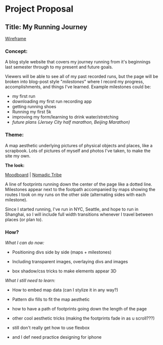 # Project Proposal

## Title: My Running Journey

[Wireframe](https://ian41284128.github.io/WebDevHW/Week_5/)

### Concept:

A blog style website that covers my journey running from it's beginnings last semester through to my present and future goals.

Viewers will be able to see all of my past recorded runs, but the page will be broken into blog-post style "*milestones*" where I record my progress, accomplishments, and things I've learned. Example milestones could be: 
* my first run
* downloading my first run recording app
* getting running shoes
* Running my first 5k
* improving my form/learning to drink water/stretching
* *future plans (Jersey City half marathon, Beijing Marathon)*

### Theme:

A map aesthetic underlying pictures of physical objects and places, like a scrapbook. Lots of pictures of myself and photos I've taken, to make the site my own.

**The look:**

[Moodboard](https://www.pinterest.com/hylianchicken/running-site-mood-board/) 
|
[Nomadic Tribe](https://2019.makemepulse.com/)

A line of footprints running down the center of the page like a dotted line. Milestones appear next to the footpath accompanied by maps showing the routes I took on my runs on the other side (alternating sides with each milestone).

Since I started running, I've run in NYC, Seattle, and hope to run in Shanghai, so I will include full width transitions whenever I travel between places (or plan to).

### How?

*What I can do now:*

* Positioning divs side by side (maps + milestones)

* Including transparent images, overlaying divs and images

* box shadow/css tricks to make elements appear 3D

*What I still need to learn:*

* How to embed map data (can I stylize it in any way?)

* Pattern div fills to fit the map aesthetic

* how to have a path of footprints going down the length of the page

* other cool aesthetic tricks (making the footprints fade in as u scroll???)

* still don't really get how to use flexbox

* and I def need practice designing for iphone
